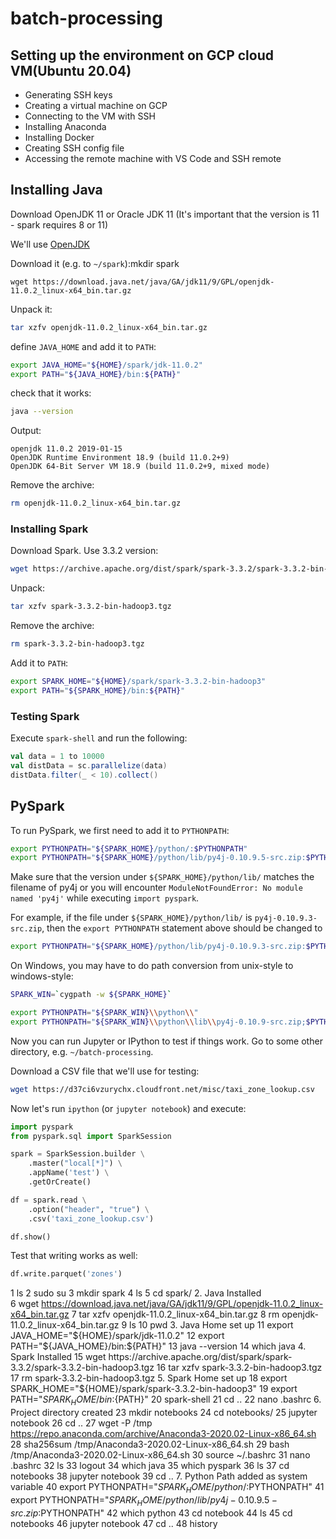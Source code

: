 # batch-processing

## Setting up the environment on GCP cloud VM(Ubuntu 20.04)
- Generating SSH keys
- Creating a virtual machine on GCP
- Connecting to the VM with SSH
- Installing Anaconda
- Installing Docker
- Creating SSH config file
- Accessing the remote machine with VS Code and SSH remote

## Installing Java

Download OpenJDK 11 or Oracle JDK 11 (It's important that the version is 11 - spark requires 8 or 11)

We'll use [OpenJDK](https://jdk.java.net/archive/)

Download it (e.g. to `~/spark`):mkdir spark

```
wget https://download.java.net/java/GA/jdk11/9/GPL/openjdk-11.0.2_linux-x64_bin.tar.gz
```

Unpack it:

```bash
tar xzfv openjdk-11.0.2_linux-x64_bin.tar.gz
```

define `JAVA_HOME` and add it to `PATH`:

```bash
export JAVA_HOME="${HOME}/spark/jdk-11.0.2"
export PATH="${JAVA_HOME}/bin:${PATH}"
```

check that it works:

```bash
java --version
```

Output:

```
openjdk 11.0.2 2019-01-15
OpenJDK Runtime Environment 18.9 (build 11.0.2+9)
OpenJDK 64-Bit Server VM 18.9 (build 11.0.2+9, mixed mode)
```
Remove the archive:

```bash
rm openjdk-11.0.2_linux-x64_bin.tar.gz
```
### Installing Spark


Download Spark. Use 3.3.2 version:

```bash
wget https://archive.apache.org/dist/spark/spark-3.3.2/spark-3.3.2-bin-hadoop3.tgz
```

Unpack:

```bash
tar xzfv spark-3.3.2-bin-hadoop3.tgz
```

Remove the archive:

```bash
rm spark-3.3.2-bin-hadoop3.tgz
```

Add it to `PATH`:

```bash
export SPARK_HOME="${HOME}/spark/spark-3.3.2-bin-hadoop3"
export PATH="${SPARK_HOME}/bin:${PATH}"
```
### Testing Spark

Execute `spark-shell` and run the following:

```scala
val data = 1 to 10000
val distData = sc.parallelize(data)
distData.filter(_ < 10).collect()
```
## PySpark

To run PySpark, we first need to add it to `PYTHONPATH`:

```bash
export PYTHONPATH="${SPARK_HOME}/python/:$PYTHONPATH"
export PYTHONPATH="${SPARK_HOME}/python/lib/py4j-0.10.9.5-src.zip:$PYTHONPATH"
```

Make sure that the version under `${SPARK_HOME}/python/lib/` matches the filename of py4j or you will
encounter `ModuleNotFoundError: No module named 'py4j'` while executing `import pyspark`.

For example, if the file under `${SPARK_HOME}/python/lib/` is `py4j-0.10.9.3-src.zip`, then the
`export PYTHONPATH` statement above should be changed to

```bash
export PYTHONPATH="${SPARK_HOME}/python/lib/py4j-0.10.9.3-src.zip:$PYTHONPATH"
```

On Windows, you may have to do path conversion from unix-style to windows-style:

```bash
SPARK_WIN=`cygpath -w ${SPARK_HOME}`

export PYTHONPATH="${SPARK_WIN}\\python\\"
export PYTHONPATH="${SPARK_WIN}\\python\\lib\\py4j-0.10.9-src.zip;$PYTHONPATH"
```

Now you can run Jupyter or IPython to test if things work. Go to some other directory, e.g. `~/batch-processing`.

Download a CSV file that we'll use for testing:

```bash
wget https://d37ci6vzurychx.cloudfront.net/misc/taxi_zone_lookup.csv
```

Now let's run `ipython` (or `jupyter notebook`) and execute:

```python
import pyspark
from pyspark.sql import SparkSession

spark = SparkSession.builder \
    .master("local[*]") \
    .appName('test') \
    .getOrCreate()

df = spark.read \
    .option("header", "true") \
    .csv('taxi_zone_lookup.csv')

df.show()
```

Test that writing works as well:

```python
df.write.parquet('zones')
```



  1  ls
    2  sudo su
    3  mkdir spark
    4  ls
    5  cd spark/
2. Java Installed    
    6  wget https://download.java.net/java/GA/jdk11/9/GPL/openjdk-11.0.2_linux-x64_bin.tar.gz
    7  tar xzfv openjdk-11.0.2_linux-x64_bin.tar.gz
    8  rm openjdk-11.0.2_linux-x64_bin.tar.gz
    9  ls
   10  pwd
3. Java Home set up
   11  export JAVA_HOME="${HOME}/spark/jdk-11.0.2"
   12  export PATH="${JAVA_HOME}/bin:${PATH}"
   13  java --version
   14  which java
4. Spark Installed
   15  wget https://archive.apache.org/dist/spark/spark-3.3.2/spark-3.3.2-bin-hadoop3.tgz
   16  tar xzfv spark-3.3.2-bin-hadoop3.tgz
   17  rm spark-3.3.2-bin-hadoop3.tgz
5. Spark Home set up
   18  export SPARK_HOME="${HOME}/spark/spark-3.3.2-bin-hadoop3"
   19  export PATH="${SPARK_HOME}/bin:${PATH}"
   20  spark-shell
   21  cd ..
   22  nano .bashrc
6. Project directory created
   23  mkdir notebooks
   24  cd notebooks/
   25  jupyter notebook
   26  cd ..
   27  wget -P /tmp https://repo.anaconda.com/archive/Anaconda3-2020.02-Linux-x86_64.sh
   28  sha256sum /tmp/Anaconda3-2020.02-Linux-x86_64.sh
   29  bash /tmp/Anaconda3-2020.02-Linux-x86_64.sh
   30  source ~/.bashrc
   31  nano .bashrc
   32  ls
   33  logout
   34  which java
   35  which pyspark
   36  ls
   37  cd notebooks
   38  jupyter notebook
   39  cd ..
7. Python Path added as system variable
   40  export PYTHONPATH="${SPARK_HOME}/python/:$PYTHONPATH"
   41  export PYTHONPATH="${SPARK_HOME}/python/lib/py4j-0.10.9.5-src.zip:$PYTHONPATH"
   42  which python
   43  cd notebook
   44  ls
   45  cd notebooks
   46  jupyter notebook
   47  cd ..
   48  history
